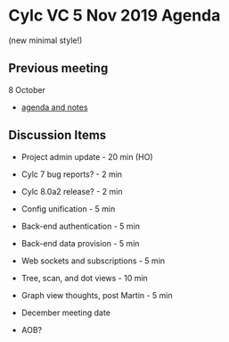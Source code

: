 # Cylc VC 5 Nov 2019 Agenda

(new minimal style!)

## Previous meeting
8 October
- [agenda and notes](vc-8-oct-2019-agenda.html)

## Discussion Items

- Project admin update - 20 min (HO)

- Cylc 7 bug reports? - 2 min

- Cylc 8.0a2 release? - 2 min

- Config unification - 5 min

- Back-end authentication - 5 min

- Back-end data provision - 5 min

- Web sockets and subscriptions - 5 min

- Tree, scan, and dot views - 10 min

- Graph view thoughts, post Martin - 5 min

- December meeting date 

- AOB?
